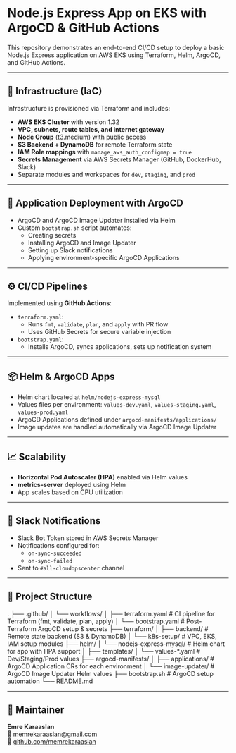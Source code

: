 # Node.js Express App on EKS with ArgoCD & GitHub Actions

This repository demonstrates an end-to-end CI/CD setup to deploy a basic Node.js Express application on AWS EKS using Terraform, Helm, ArgoCD, and GitHub Actions.

---

## 🔧 Infrastructure (IaC)

Infrastructure is provisioned via Terraform and includes:

- **AWS EKS Cluster** with version 1.32
- **VPC, subnets, route tables, and internet gateway**
- **Node Group** (t3.medium) with public access
- **S3 Backend + DynamoDB** for remote Terraform state
- **IAM Role mappings** with `manage_aws_auth_configmap = true`
- **Secrets Management** via AWS Secrets Manager (GitHub, DockerHub, Slack)
- Separate modules and workspaces for `dev`, `staging`, and `prod`

---

## 🚀 Application Deployment with ArgoCD

- ArgoCD and ArgoCD Image Updater installed via Helm
- Custom `bootstrap.sh` script automates:
  - Creating secrets
  - Installing ArgoCD and Image Updater
  - Setting up Slack notifications
  - Applying environment-specific ArgoCD Applications

---

## ⚙️ CI/CD Pipelines

Implemented using **GitHub Actions**:

- `terraform.yaml`: 
  - Runs `fmt`, `validate`, `plan`, and `apply` with PR flow
  - Uses GitHub Secrets for secure variable injection
- `bootstrap.yaml`: 
  - Installs ArgoCD, syncs applications, sets up notification system

---

## 📦 Helm & ArgoCD Apps

- Helm chart located at `helm/nodejs-express-mysql`
- Values files per environment: `values-dev.yaml`, `values-staging.yaml`, `values-prod.yaml`
- ArgoCD Applications defined under `argocd-manifests/applications/`
- Image updates are handled automatically via ArgoCD Image Updater

---

## 📈 Scalability

- **Horizontal Pod Autoscaler (HPA)** enabled via Helm values
- **metrics-server** deployed using Helm
- App scales based on CPU utilization

---

## 🔔 Slack Notifications

- Slack Bot Token stored in AWS Secrets Manager
- Notifications configured for:
  - `on-sync-succeeded`
  - `on-sync-failed`
- Sent to `#all-cloudopscenter` channel

---

## 📁 Project Structure
.
├── .github/
│   └── workflows/
│       ├── terraform.yaml           # CI pipeline for Terraform (fmt, validate, plan, apply)
│       └── bootstrap.yaml           # Post-Terraform ArgoCD setup & secrets
├── terraform/
│   ├── backend/                     # Remote state backend (S3 & DynamoDB)
│   └── k8s-setup/                   # VPC, EKS, IAM setup modules
├── helm/
│   └── nodejs-express-mysql/       # Helm chart for app with HPA support
│       ├── templates/
│       └── values-*.yaml            # Dev/Staging/Prod values
├── argocd-manifests/
│   ├── applications/               # ArgoCD Application CRs for each environment
│   └── image-updater/              # ArgoCD Image Updater Helm values
├── bootstrap.sh                    # ArgoCD setup automation
└── README.md


---

## 👤 Maintainer

**Emre Karaaslan**  
📧 memrekaraaslan@gmail.com  
🔗 [github.com/memrekaraaslan](https://github.com/memrekaraaslan)